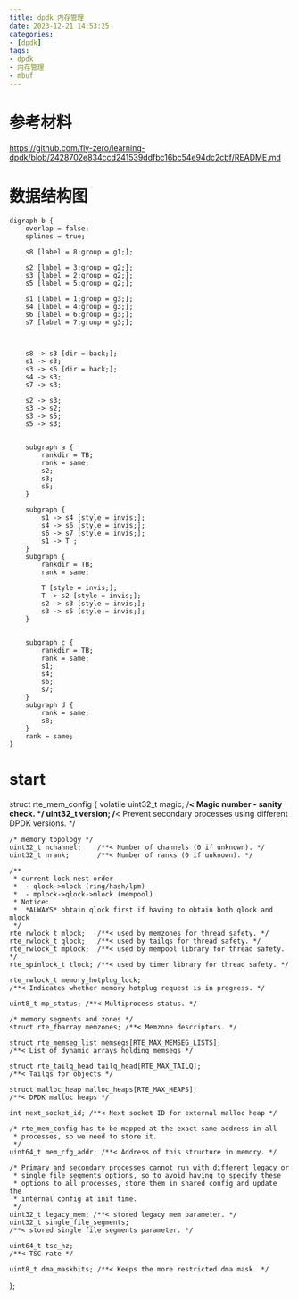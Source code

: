 ```yaml
---
title: dpdk 内存管理
date: 2023-12-21 14:53:25
categories:
- [dpdk]
tags:
- dpdk
- 内存管理
- mbuf
---
```


# 参考材料
https://github.com/fly-zero/learning-dpdk/blob/2428702e834ccd241539ddfbc16bc54e94dc2cbf/README.md

# 数据结构图
```graphviz
digraph b {
    overlap = false;
    splines = true;

    s8 [label = 8;group = g1;];

    s2 [label = 3;group = g2;];
    s3 [label = 2;group = g2;];
    s5 [label = 5;group = g2;];

    s1 [label = 1;group = g3;];
    s4 [label = 4;group = g3;];
    s6 [label = 6;group = g3;];
    s7 [label = 7;group = g3;];



    s8 -> s3 [dir = back;];
    s1 -> s3;
    s3 -> s6 [dir = back;];
    s4 -> s3;
    s7 -> s3;

    s2 -> s3;
    s3 -> s2;
    s3 -> s5;
    s5 -> s3;


    subgraph a {
        rankdir = TB;
        rank = same;
        s2;
        s3;
        s5;
    }

    subgraph {
        s1 -> s4 [style = invis;];
        s4 -> s6 [style = invis;];
        s6 -> s7 [style = invis;];
        s1 -> T ;
    }
    subgraph {
        rankdir = TB;
        rank = same;

        T [style = invis;];
        T -> s2 [style = invis;];
        s2 -> s3 [style = invis;];
        s3 -> s5 [style = invis;];
    }


    subgraph c {
        rankdir = TB;
        rank = same;
        s1;
        s4;
        s6;
        s7;
    }
    subgraph d {
        rank = same;
        s8;
    }
    rank = same;
}
```
# start



struct rte_mem_config {
	volatile uint32_t magic;   /**< Magic number - sanity check. */
	uint32_t version;
	/**< Prevent secondary processes using different DPDK versions. */

	/* memory topology */
	uint32_t nchannel;    /**< Number of channels (0 if unknown). */
	uint32_t nrank;       /**< Number of ranks (0 if unknown). */

	/**
	 * current lock nest order
	 *  - qlock->mlock (ring/hash/lpm)
	 *  - mplock->qlock->mlock (mempool)
	 * Notice:
	 *  *ALWAYS* obtain qlock first if having to obtain both qlock and mlock
	 */
	rte_rwlock_t mlock;   /**< used by memzones for thread safety. */
	rte_rwlock_t qlock;   /**< used by tailqs for thread safety. */
	rte_rwlock_t mplock;  /**< used by mempool library for thread safety. */
	rte_spinlock_t tlock; /**< used by timer library for thread safety. */

	rte_rwlock_t memory_hotplug_lock;
	/**< Indicates whether memory hotplug request is in progress. */

	uint8_t mp_status; /**< Multiprocess status. */

	/* memory segments and zones */
	struct rte_fbarray memzones; /**< Memzone descriptors. */

	struct rte_memseg_list memsegs[RTE_MAX_MEMSEG_LISTS];
	/**< List of dynamic arrays holding memsegs */

	struct rte_tailq_head tailq_head[RTE_MAX_TAILQ];
	/**< Tailqs for objects */

	struct malloc_heap malloc_heaps[RTE_MAX_HEAPS];
	/**< DPDK malloc heaps */

	int next_socket_id; /**< Next socket ID for external malloc heap */

	/* rte_mem_config has to be mapped at the exact same address in all
	 * processes, so we need to store it.
	 */
	uint64_t mem_cfg_addr; /**< Address of this structure in memory. */

	/* Primary and secondary processes cannot run with different legacy or
	 * single file segments options, so to avoid having to specify these
	 * options to all processes, store them in shared config and update the
	 * internal config at init time.
	 */
	uint32_t legacy_mem; /**< stored legacy mem parameter. */
	uint32_t single_file_segments;
	/**< stored single file segments parameter. */

	uint64_t tsc_hz;
	/**< TSC rate */

	uint8_t dma_maskbits; /**< Keeps the more restricted dma mask. */
};

